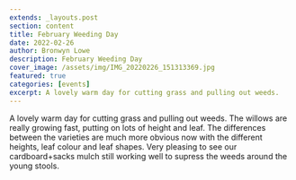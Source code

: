 ```yaml
---
extends: _layouts.post
section: content
title: February Weeding Day
date: 2022-02-26
author: Bronwyn Lowe
description: February Weeding Day
cover_image: /assets/img/IMG_20220226_151313369.jpg
featured: true
categories: [events]
excerpt: A lovely warm day for cutting grass and pulling out weeds.
---
```


A lovely warm day for cutting grass and pulling out weeds. The willows are really growing fast, putting on lots of height and leaf. The differences between the varieties are much more obvious now with the different heights, leaf colour and leaf shapes. Very pleasing to see our cardboard+sacks mulch still working well to supress the weeds around the young stools.